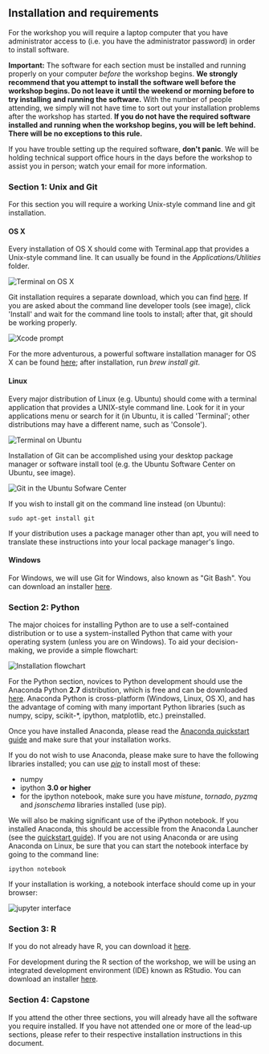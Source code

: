 ## Installation and requirements

For the workshop you will require a laptop computer that you have administrator access to (i.e. you have the administrator password) in order to install software.

**Important:**  The software for each section must be installed and running properly on your computer *before* the workshop begins.  **We strongly recommend that you attempt to install the software well before the workshop begins.  Do not leave it until the weekend or morning before to try installing and running the software.** With the number of people attending, we simply will not have time to sort out your installation problems after the workshop has started.  **If you do not have the required software installed and running when the workshop begins, you will be left behind.  There will be no exceptions to this rule.**

If you have trouble setting up the required software, **don't panic**.  We will be holding technical support office hours in the days before the workshop to assist you in person; watch your email for more information.

### Section 1: Unix and Git

For this section you will require a working Unix-style command line and git installation.  

#### OS X

Every installation of OS X should come with Terminal.app that provides a Unix-style command line.  It can usually be found in the *Applications/Utilities* folder.  

![Terminal on OS X](images/terminal-osx.png)

Git installation requires a separate download, which you can find [here](http://git-scm.com/downloads).  If you are asked about the command line developer tools (see image), click 'Install' and wait for the command line tools to install;  after that, git should be working properly.

![Xcode prompt](images/git-install-xcode.png)

For the more adventurous, a powerful software installation manager for OS X can be found [here](http://brew.sh/);  after installation, run *brew install git*.

#### Linux

Every major distribution of Linux (e.g. Ubuntu) should come with a terminal application that provides a UNIX-style command line.  Look for it in your applications menu or search for it (in Ubuntu, it is called 'Terminal'; other distributions may have a different name, such as 'Console').

![Terminal on Ubuntu](images/terminal-ubuntu.png)


Installation of Git can be accomplished using your desktop package manager or software install tool (e.g. the Ubuntu Software Center on Ubuntu, see image). 

![Git in the Ubuntu Sofware Center](images/git-ubuntu.png)

If you wish to install git on the command line instead (on Ubuntu):

```
sudo apt-get install git
```

If your distribution uses a package manager other than apt, you will need to translate these instructions into your local package manager's lingo.

#### Windows

For Windows, we will use Git for Windows, also known as "Git Bash".  You can download an installer [here](https://msysgit.github.io/).

### Section 2: Python

The major choices for installing Python are to use a self-contained distribution or to use a system-installed Python that came with your operating system (unless you are on Windows).  To aid your decision-making, we provide a simple flowchart:

![Installation flowchart](images/install-flowchart.png)

For the Python section, novices to Python development should use the Anaconda Python **2.7** distribution, which is free and can be downloaded [here](https://store.continuum.io/cshop/anaconda/).  Anaconda Python is cross-platform (Windows, Linux, OS X), and has the advantage of coming with many important Python libraries (such as numpy, scipy, scikit-*, ipython, matplotlib, etc.) preinstalled.  

Once you have installed Anaconda, please read the [Anaconda quickstart guide](https://store.continuum.io/static/img/Anaconda-Quickstart.pdf) and make sure that your installation works.

If you do not wish to use Anaconda, please make sure to have the following libraries installed;  you can use [*pip*](https://pip.pypa.io/en/latest/installing.html) to install most of these:

* numpy
* ipython **3.0 or higher**
* for the ipython notebook, make sure you have *mistune*, *tornado*, *pyzmq* and *jsonschema* libraries installed (use pip).

We will also be making significant use of the iPython notebook.  If you installed Anaconda, this should be accessible from the Anaconda Launcher (see the [quickstart guide](https://store.continuum.io/static/img/Anaconda-Quickstart.pdf)).  If you are not using Anaconda or are using Anaconda on Linux, be sure that you can start the notebook interface by going to the command line:

```
ipython notebook
```

If your installation is working, a notebook interface should come up in your browser:

![jupyter interface](images/ipython-notebook-ubuntu.png)

### Section 3: R

If you do not already have R, you can download it [here](http://cran.rstudio.com/). 

For development during the R section of the workshop, we will be using an integrated development environment (IDE) known as RStudio.  You can download an installer [here](http://www.rstudio.com/products/rstudio/download/).

### Section 4: Capstone

If you attend the other three sections, you will already have all the software you require installed.  If you have not attended one or more of the lead-up sections, please refer to their respective installation instructions in this document.
